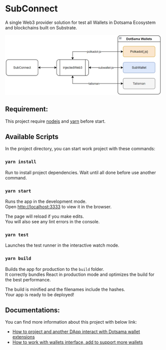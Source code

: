 # SubConnect
A single Web3 provider solution for test all Wallets in Dotsama Ecosystem and blockchains built on Substrate.


![./public/SubConnect.png](./public/SubConnect.png)

## Requirement:
This project require [nodejs](https://nodejs.org/en/) and [yarn](https://classic.yarnpkg.com/lang/en/docs/install/#windows-stable) before start.

## Available Scripts
In the project directory, you can start work project with these commands:

### `yarn install`
Run to install project dependencies. Wait until all done before use another command.


### `yarn start`

Runs the app in the development mode.\
Open [http://localhost:3333](http://localhost:3333) to view it in the browser.

The page will reload if you make edits.\
You will also see any lint errors in the console.

### `yarn test`

Launches the test runner in the interactive watch mode.
### `yarn build`

Builds the app for production to the `build` folder.\
It correctly bundles React in production mode and optimizes the build for the best performance.

The build is minified and the filenames include the hashes.\
Your app is ready to be deployed!

## Documentations:
You can find more information about this project with below link:
- [How to project and another DApp interact with Dotsama wallet extensions](https://github.com/Koniverse/SubConnect/wiki/How-to-integrate-SubWallet-and-other-Dotsama-Wallet-to-DApp)
- [How to work with wallets interface, add to support more wallets](https://github.com/Koniverse/SubConnect/blob/master/src/lib/wallets/README.md)
